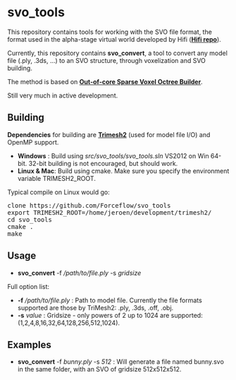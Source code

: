 svo_tools
==========
This repository contains tools for working with the SVO file format, the format used in the alpha-stage virtual world developed by Hifi (**[Hifi repo](https://github.com/worklist/hifi "Hifi repo")**).

Currently, this repository contains **svo_convert**, a tool to convert any model file (.ply, .3ds, ...) to an SVO structure, through voxelization and SVO building.

The method is based on **[Out-of-core Sparse Voxel Octree Builder](https://github.com/Forceflow/ooc_svo_builder "ooc_svo_builder github repo")**.

Still very much in active development.

Building
--------
**Dependencies** for building are **[Trimesh2](http://gfx.cs.princeton.edu/proj/trimesh2/)** (used for model file I/O) and OpenMP support.

* **Windows** : Build using *src/svo_tools/svo_tools.sln* VS2012 on Win 64-bit. 32-bit building is not encouraged, but should work.
* **Linux & Mac**: Build using cmake. Make sure you specify the environment variable TRIMESH2_ROOT.

Typical compile on Linux would go:
<pre>
clone https://github.com/Forceflow/svo_tools
export TRIMESH2_ROOT=/home/jeroen/development/trimesh2/
cd svo_tools
cmake .
make
</pre>

Usage
-----
* **svo_convert** -f */path/to/file.ply* -s *gridsize*

Full option list:
* **-f** */path/to/file.ply* : Path to model file. Currently the file formats supported are those by TriMesh2: .ply, .3ds, .off, .obj.
* **-s** *value* : Gridsize - only powers of 2 up to 1024 are supported: (1,2,4,8,16,32,64,128,256,512,1024).

Examples
--------

* **svo_convert** -f *bunny.ply* -s *512* : Will generate a file named bunny.svo in the same folder, with an SVO of gridsize 512x512x512.
